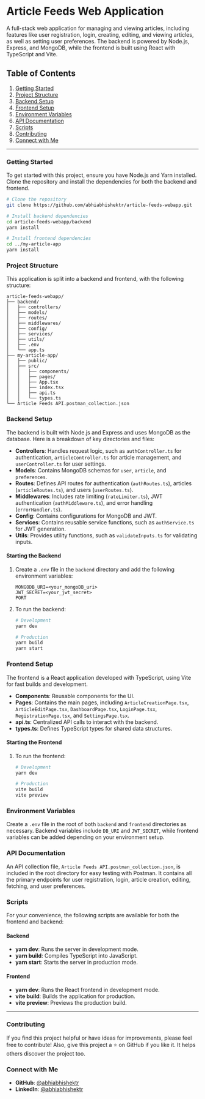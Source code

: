 # Article Feeds Web Application

A full-stack web application for managing and viewing articles, including features like user registration, login, creating, editing, and viewing articles, as well as setting user preferences. The backend is powered by Node.js, Express, and MongoDB, while the frontend is built using React with TypeScript and Vite.

## Table of Contents

1. [Getting Started](#getting-started)
2. [Project Structure](#project-structure)
3. [Backend Setup](#backend-setup)
4. [Frontend Setup](#frontend-setup)
5. [Environment Variables](#environment-variables)
6. [API Documentation](#api-documentation)
7. [Scripts](#scripts)
8. [Contributing](#contributing)
9. [Connect with Me](#connect-with-me)

---

### Getting Started

To get started with this project, ensure you have Node.js and Yarn installed. Clone the repository and install the dependencies for both the backend and frontend.

```bash
# Clone the repository
git clone https://github.com/abhiabhishektr/article-feeds-webapp.git

# Install backend dependencies
cd article-feeds-webapp/backend
yarn install

# Install frontend dependencies
cd ../my-article-app
yarn install
```

### Project Structure

This application is split into a backend and frontend, with the following structure:

```
article-feeds-webapp/
├── backend/
│   ├── controllers/
│   ├── models/
│   ├── routes/
│   ├── middlewares/
│   ├── config/
│   ├── services/
│   ├── utils/
│   ├── .env
│   └── app.ts
├── my-article-app/
│   ├── public/
│   ├── src/
│   │   ├── components/
│   │   ├── pages/
│   │   ├── App.tsx
│   │   ├── index.tsx
│   │   ├── api.ts
│   │   └── types.ts
└── Article Feeds API.postman_collection.json
```

### Backend Setup

The backend is built with Node.js and Express and uses MongoDB as the database. Here is a breakdown of key directories and files:

- **Controllers**: Handles request logic, such as `authController.ts` for authentication, `articleController.ts` for article management, and `userController.ts` for user settings.
- **Models**: Contains MongoDB schemas for `user`, `article`, and `preferences`.
- **Routes**: Defines API routes for authentication (`authRoutes.ts`), articles (`articleRoutes.ts`), and users (`userRoutes.ts`).
- **Middlewares**: Includes rate limiting (`rateLimiter.ts`), JWT authentication (`authMiddleware.ts`), and error handling (`errorHandler.ts`).
- **Config**: Contains configurations for MongoDB and JWT.
- **Services**: Contains reusable service functions, such as `authService.ts` for JWT generation.
- **Utils**: Provides utility functions, such as `validateInputs.ts` for validating inputs.

#### Starting the Backend

1. Create a `.env` file in the `backend` directory and add the following environment variables:

   ```plaintext
   MONGODB_URI=<your_mongoDB_uri>
   JWT_SECRET=<your_jwt_secret>
   PORT
   ```

2. To run the backend:

   ```bash
   # Development
   yarn dev

   # Production
   yarn build
   yarn start
   ```

### Frontend Setup

The frontend is a React application developed with TypeScript, using Vite for fast builds and development.

- **Components**: Reusable components for the UI.
- **Pages**: Contains the main pages, including `ArticleCreationPage.tsx`, `ArticleEditPage.tsx`, `DashboardPage.tsx`, `LoginPage.tsx`, `RegistrationPage.tsx`, and `SettingsPage.tsx`.
- **api.ts**: Centralized API calls to interact with the backend.
- **types.ts**: Defines TypeScript types for shared data structures.

#### Starting the Frontend

1. To run the frontend:

   ```bash
   # Development
   yarn dev

   # Production
   vite build
   vite preview
   ```

### Environment Variables

Create a `.env` file in the root of both `backend` and `frontend` directories as necessary. Backend variables include `DB_URI` and `JWT_SECRET`, while frontend variables can be added depending on your environment setup.

### API Documentation

An API collection file, `Article Feeds API.postman_collection.json`, is included in the root directory for easy testing with Postman. It contains all the primary endpoints for user registration, login, article creation, editing, fetching, and user preferences.

### Scripts

For your convenience, the following scripts are available for both the frontend and backend:

#### Backend

- **yarn dev**: Runs the server in development mode.
- **yarn build**: Compiles TypeScript into JavaScript.
- **yarn start**: Starts the server in production mode.

#### Frontend

- **yarn dev**: Runs the React frontend in development mode.
- **vite build**: Builds the application for production.
- **vite preview**: Previews the production build.

---

### Contributing

If you find this project helpful or have ideas for improvements, please feel free to contribute! Also, give this project a ⭐️ on GitHub if you like it. It helps others discover the project too.

### Connect with Me

- **GitHub**: [@abhiabhishektr](https://github.com/abhiabhishektr)
- **LinkedIn**: [@abhiabhishektr](https://www.linkedin.com/in/abhiabhishektr)

